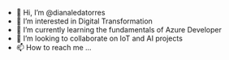 - 👋 Hi, I’m @dianaledatorres
- 👀 I’m interested in Digital Transformation
- 🌱 I’m currently learning the fundamentals of Azure Developer
- 💞️ I’m looking to collaborate on IoT and AI projects
- 📫 How to reach me ...

<!---
dianaledatorres/dianaledatorres is a ✨ special ✨ repository because its `README.md` (this file) appears on your GitHub profile.
You can click the Preview link to take a look at your changes.
--->
